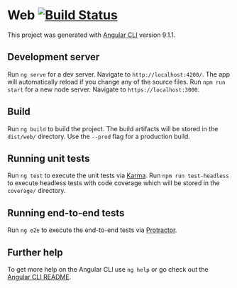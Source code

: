 # Web [![Build Status](https://travis-ci.com/speech4j/web.svg?branch=master)](https://travis-ci.com/speech4j/web)


This project was generated with [Angular CLI](https://github.com/angular/angular-cli) version 9.1.1.

## Development server

Run `ng serve` for a dev server. Navigate to `http://localhost:4200/`. The app will automatically reload if you change any of the source files.
Run `npm run start` for a new node server. Navigate to `https://localhost:3000`.

## Build

Run `ng build` to build the project. The build artifacts will be stored in the `dist/web/` directory. Use the `--prod` flag for a production build.

## Running unit tests

Run `ng test` to execute the unit tests via [Karma](https://karma-runner.github.io).
Run `npm run test-headless` to execute headless tests with code coverage which will be stored in the `coverage/` directory.

## Running end-to-end tests

Run `ng e2e` to execute the end-to-end tests via [Protractor](http://www.protractortest.org/).

## Further help

To get more help on the Angular CLI use `ng help` or go check out the [Angular CLI README](https://github.com/angular/angular-cli/blob/master/README.md).
